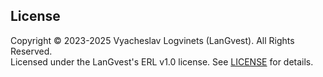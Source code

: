 ## License

Copyright © 2023-2025 Vyacheslav Logvinets (LanGvest). All Rights Reserved.<br/>
Licensed under the LanGvest's ERL v1.0 license. See [LICENSE](LICENSE) for details.
